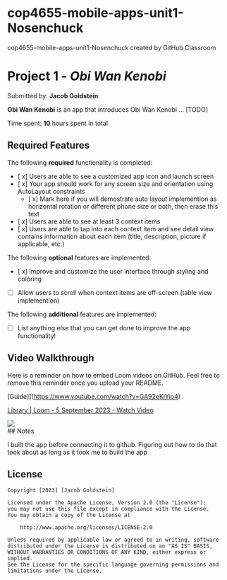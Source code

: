 # cop4655-mobile-apps-unit1-Nosenchuck
cop4655-mobile-apps-unit1-Nosenchuck created by GitHub Classroom

# Project 1 - *Obi Wan Kenobi*

Submitted by: **Jacob Goldstein**

**Obi Wan Kenobi** is an app that introduces Obi Wan Kenobi ... [TODO] 

Time spent: **10** hours spent in total

## Required Features

The following **required** functionality is completed:

- [ x] Users are able to see a customized app icon and launch screen
- [ x] Your app should work for any screen size and orientation using AutoLayout constraints
  - [ x] Mark here if you will demostrate auto layout implemention as horizontal rotation or different phone size or both, then erase this text
- [ x] Users are able to see at least 3 context items
- [ x] Users are able to tap into each context item and see detail view contains information about each item (title, description, picture if applicable, etc.)
 
The following **optional** features are implemented:

- [ x] Improve and customize the user interface through styling and coloring
- [ ] Allow users to scroll when context items are off-screen (table view implemention)

The following **additional** features are implemented:

- [ ] List anything else that you can get done to improve the app functionality!

## Video Walkthrough

Here is a reminder on how to embed Loom videos on GitHub. Feel free to remove this reminder once you upload your README. 

[Guide]](https://www.youtube.com/watch?v=GA92eKlYio4) .

<div>
    <a href="https://www.loom.com/share/2f47136c2f974c3ea0a204481a7eabd7">
      <p>Library | Loom - 5 September 2023 - Watch Video</p>
    </a>
    <a href="https://www.loom.com/share/2f47136c2f974c3ea0a204481a7eabd7">
      <img style="max-width:300px;" src="https://cdn.loom.com/sessions/thumbnails/2f47136c2f974c3ea0a204481a7eabd7-with-play.gif">
    </a>
  </div>
## Notes

I built the app before connecting it to github. Figuring out how to do that took about as long as it took me to build the app

## License

    Copyright [2023] [Jacob Goldstein]

    Licensed under the Apache License, Version 2.0 (the "License");
    you may not use this file except in compliance with the License.
    You may obtain a copy of the License at

        http://www.apache.org/licenses/LICENSE-2.0

    Unless required by applicable law or agreed to in writing, software
    distributed under the License is distributed on an "AS IS" BASIS,
    WITHOUT WARRANTIES OR CONDITIONS OF ANY KIND, either express or implied.
    See the License for the specific language governing permissions and
    limitations under the License.
